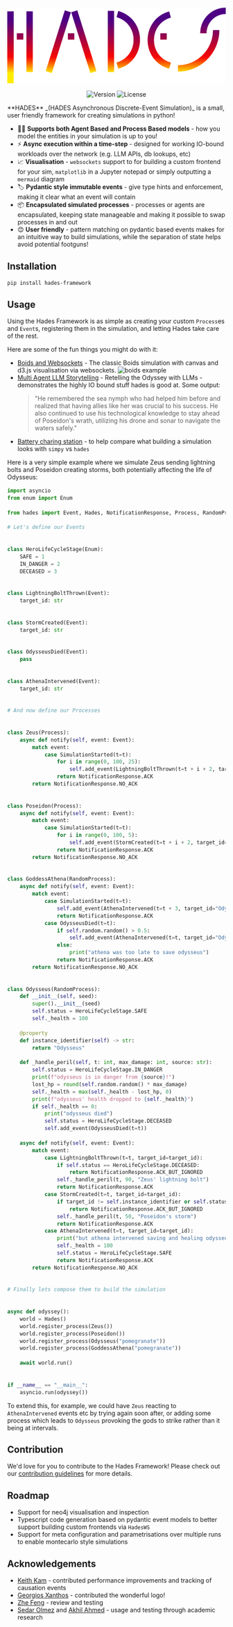 ![Hades](./docs/img/hades.png)

<div style="text-align: center">

![Version](https://img.shields.io/badge/version-1.0.0-blue)
![License](https://img.shields.io/badge/License-MIT-blue.svg)

</div>
**HADES** _(HADES Asynchronous Discrete-Event Simulation)_ is a small, user friendly framework for creating simulations in python!


* 🎲🤖 **Supports both Agent Based and Process Based models** - how you model the entities in your simulation is up to you!
* ⚡ **Async execution within a time-step** - designed for working IO-bound workloads over the network (e.g. LLM APIs, db lookups, etc)
* 📈 **Visualisation** - `websockets` support to for building a custom frontend for your sim, `matplotlib` in a Jupyter notepad or simply outputting a `mermaid` diagram
* 🏷️ **Pydantic style immutable events** - give type hints and enforcement, making it clear what an event will contain
* 📦 **Encapsulated simulated processes** - processes or agents are encapsulated, keeping state manageable and making it possible to swap processes in and out
* 😊 **User friendly** - pattern matching on pydantic based events makes for an intuitive way to build simulations, while the separation of state helps avoid potential footguns!

## Installation
```shell
pip install hades-framework
```

## Usage
Using the Hades Framework is as simple as creating your custom `Process`es and `Event`s, registering them in the simulation, and letting Hades take care of the rest.

Here are some of the fun things you might do with it:

* [Boids and Websockets](https://github.io/ki-oss/hades/examples/boids) - The classic Boids simulation with canvas and d3.js visualisation via websockets.
    ![boids example](./docs/img/boids.gif)
* [Multi Agent LLM Storytelling](https://github.io/ki-oss/hades/examples/multi) -  Retelling the Odyssey with LLMs - demonstrates the highly IO bound stuff hades is good at. Some output:
    >   "He remembered the sea nymph who had helped him before and realized that having allies like her was crucial to his success. 
        He also continued to use his technological knowledge to stay ahead of Poseidon's wrath, utilizing his drone and sonar to navigate the waters safely."
* [Battery charing station](https://github.io/ki-oss/hades/examples/battery-charging-station) - to help compare what building a simulation looks with `simpy` vs `hades`

Here is a very simple example where we simulate Zeus sending lightning bolts and Poseidon creating storms, both potentially affecting the life of Odysseus:

```python
import asyncio
from enum import Enum

from hades import Event, Hades, NotificationResponse, Process, RandomProcess, SimulationStarted

# Let's define our Events


class HeroLifeCycleStage(Enum):
    SAFE = 1
    IN_DANGER = 2
    DECEASED = 3


class LightningBoltThrown(Event):
    target_id: str


class StormCreated(Event):
    target_id: str


class OdysseusDied(Event):
    pass


class AthenaIntervened(Event):
    target_id: str


# And now define our Processes


class Zeus(Process):
    async def notify(self, event: Event):
        match event:
            case SimulationStarted(t=t):
                for i in range(0, 100, 25):
                    self.add_event(LightningBoltThrown(t=t + i + 2, target_id="Odysseus"))
                return NotificationResponse.ACK
        return NotificationResponse.NO_ACK


class Poseidon(Process):
    async def notify(self, event: Event):
        match event:
            case SimulationStarted(t=t):
                for i in range(0, 100, 5):
                    self.add_event(StormCreated(t=t + i + 2, target_id="Odysseus"))
                return NotificationResponse.ACK
        return NotificationResponse.NO_ACK


class GoddessAthena(RandomProcess):
    async def notify(self, event: Event):
        match event:
            case SimulationStarted(t=t):
                self.add_event(AthenaIntervened(t=t + 3, target_id="Odysseus"))
                return NotificationResponse.ACK
            case OdysseusDied(t=t):
                if self.random.random() > 0.5:
                    self.add_event(AthenaIntervened(t=t, target_id="Odysseus"))
                else:
                    print("athena was too late to save odysseus")
                return NotificationResponse.ACK
        return NotificationResponse.NO_ACK


class Odysseus(RandomProcess):
    def __init__(self, seed):
        super().__init__(seed)
        self.status = HeroLifeCycleStage.SAFE
        self._health = 100

    @property
    def instance_identifier(self) -> str:
        return "Odysseus"

    def _handle_peril(self, t: int, max_damage: int, source: str):
        self.status = HeroLifeCycleStage.IN_DANGER
        print(f"odysseus is in danger from {source}!")
        lost_hp = round(self.random.random() * max_damage)
        self._health = max(self._health - lost_hp, 0)
        print(f"odysseus' health dropped to {self._health}")
        if self._health == 0:
            print("odysseus died")
            self.status = HeroLifeCycleStage.DECEASED
            self.add_event(OdysseusDied(t=t))

    async def notify(self, event: Event):
        match event:
            case LightningBoltThrown(t=t, target_id=target_id):
                if self.status == HeroLifeCycleStage.DECEASED:
                    return NotificationResponse.ACK_BUT_IGNORED
                self._handle_peril(t, 90, "Zeus' lightning bolt")
                return NotificationResponse.ACK
            case StormCreated(t=t, target_id=target_id):
                if target_id != self.instance_identifier or self.status == HeroLifeCycleStage.DECEASED:
                    return NotificationResponse.ACK_BUT_IGNORED
                self._handle_peril(t, 50, "Poseidon's storm")
                return NotificationResponse.ACK
            case AthenaIntervened(t=t, target_id=target_id):
                print("but athena intervened saving and healing odysseus to 100")
                self._health = 100
                self.status = HeroLifeCycleStage.SAFE
                return NotificationResponse.ACK
        return NotificationResponse.NO_ACK


# Finally lets compose them to build the simulation


async def odyssey():
    world = Hades()
    world.register_process(Zeus())
    world.register_process(Poseidon())
    world.register_process(Odysseus("pomegranate"))
    world.register_process(GoddessAthena("pomegranate"))

    await world.run()


if __name__ == "__main__":
    asyncio.run(odyssey())

```

To extend this, for example, we could have `Zeus` reacting to `AthenaIntervened` events etc by trying again soon after, or adding some process which leads to `Odysseus` provoking the gods to strike rather than it being at intervals.

## Contribution
We'd love for you to contribute to the Hades Framework! Please check out our [contribution guidelines](./CONTRIBUTING.md) for more details.

## Roadmap

* Support for neo4j visualisation and inspection
* Typescript code generation based on pydantic event models to better support building custom frontends via `HadesWS`
* Support for meta configuration and parametrisations over multiple runs to enable montecarlo style simulations


## Acknowledgements

* [Keith Kam](https://github.com/keith-acn) - contributed performance improvements and tracking of causation events
* [Georgios Xanthos](https://www.instagram.com/weirdink/?hl=en) - contributed the wonderful logo!
* [Zhe Feng](https://github.com/zhe-ki) - review and testing
* [Sedar Olmez](https://github.com/SedarOlmez94) and [Akhil Ahmed](https://github.com/akhila819-ki) - usage and testing through academic research
